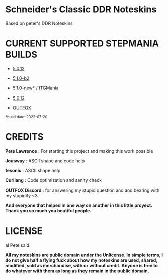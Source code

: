 # Schneider's Classic DDR Noteskins

Based on peter's DDR Noteskins

# CURRENT SUPPORTED STEPMANIA BUILDS

- [5.0.12](https://www.stepmania.com/download/)

- [5.1.0-b2](https://github.com/stepmania/stepmania/releases/tag/v5.1.0-b2)

- [5.1.0-new*](https://drive.google.com/file/d/1DiCF3n95tawbsTIJyn5bmY5rG4AS9Ydx/view?usp=sharing) / [ITGMania](https://www.itgmania.com/)

- [5.0.12](https://www.stepmania.com/download/)

- [OUTFOX](https://projectoutfox.com/)

<sub>*build date: 2022-07-20</sub>

# CREDITS

**Pete Lawrence** : For starting this project and making this work possible

**Jousway** : ASCII shape and code help

**fesonic** : ASCII shape help

**Curilang** : Code optimization and sanity check

**OUTFOX Discord** : for answering my stupid question and and bearing with my stupidity <3

**And everyone that helped in one way on another in this little proyect. Thank you so much you beutiful people.**

# LICENSE

al Pete said:

**All my noteskins are public domain under the Unlicense. In simple terms, I do not give half a flying fuck about how my noteskins are used, shared, modified, sold as merchandise, with or without credit. Anyone is free to do whatever with them as long as they remain in the public domain.**
